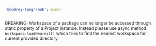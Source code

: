 ```yaml
---
'@ondrej-langr/bob': minor
---
```


BREAKING: Workspace of a package can no longer be accessed through static property of a Project instance. Instead please use async method `Workspace.loadNearest()` which tries to find the nearest workspace for current provided directory.
